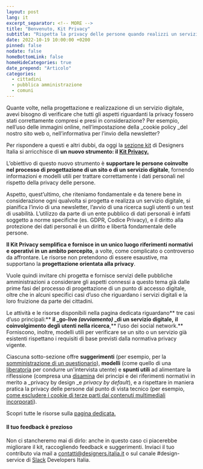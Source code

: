 ```yaml
---
layout: post
lang: it
excerpt_separator: <!-- MORE -->
title: "Benvenuto, Kit Privacy"
subtitle: "Rispetta la privacy delle persone quando realizzi un servizio digitale"
date: 2022-10-19 10:00:00 +0200
pinned: false
nodate: false
homeBottomLink: false
homeHideCategories: true
date_prepend: "Articolo"
categories:
  - cittadini
  - pubblica amministrazione
  - comuni
---
```


<!-- MORE -->
Quante volte, nella progettazione e realizzazione di un servizio digitale, avevi bisogno di verificare che tutti gli aspetti riguardanti la privacy fossero stati correttamente compresi e presi in considerazione? Per esempio, nell’uso delle immagini online, nell’impostazione della _cookie policy _del nostro sito web o, nell’informativa per l’invio della newsletter? 

Per rispondere a questi e altri dubbi, da oggi la [sezione kit](https://designers.italia.it/kit/) di Designers Italia si arricchisce di **un nuovo strumento: il [Kit Privacy. ](https://designers.italia.it/kit/privacy/)**

L’obiettivo di questo nuovo strumento è **supportare le persone coinvolte nel processo di progettazione di un sito o di un servizio digitale**, fornendo informazioni e modelli utili per trattare correttamente i dati personali nel rispetto della privacy delle persone. 

Aspetto, quest’ultimo, che riteniamo fondamentale e da tenere bene in considerazione ogni qualvolta si progetta e realizza un servizio digitale, si pianifica l’invio di una newsletter, l’avvio di una ricerca sugli utenti o un test di usabilità. L’utilizzo da parte di un ente pubblico di dati personali è infatti soggetto a norme specifiche (es. GDPR, Codice Privacy), e il diritto alla protezione dei dati personali è un diritto e libertà fondamentale delle persone.

**Il Kit Privacy semplifica e fornisce in un unico luogo riferimenti normativi e operativi in un ambito percepito**, a volte, come complicato o controverso da affrontare. Le risorse non pretendono di essere esaustive, ma  supportano la **progettazione orientata alla privacy**. 

Vuole quindi invitare chi progetta e fornisce servizi delle pubbliche amministrazioni a considerare gli aspetti connessi a questo tema già dalle prime fasi del processo di progettazione di un punto di accesso digitale, oltre che in alcuni specifici casi d’uso che riguardano i servizi digitali e la loro fruizione da parte dei cittadini. 

Le attività e le risorse disponibili nella pagina dedicata riguardano** tre casi d’uso principali:** **il _go-live _(avviamento)_ _di un servizio digitale,** **il coinvolgimento degli utenti nella ricerca**,** l’uso dei social network.** Forniscono, inoltre, modelli utili per verificare se un sito o un servizio già esistenti rispettano i requisiti di base previsti dalla normativa privacy vigente. 

Ciascuna sotto-sezione offre **suggerimenti** (per esempio, per la [somministrazione di un questionario](https://docs.google.com/document/d/183f3aiDqLqi63XTTCovpRYiQDi530Dph7tRWaweu62Y/edit)), **modelli** (come quello di una [liberatoria](https://docs.google.com/document/d/1c4Ea2ni0aq4_4zq9kaojtrFRH5QQGKhYZvCo2b1mr2U/edit) per condurre un'intervista utente) e **spunti utili** ad alimentare la riflessione (compresa una [disamina](https://docs.google.com/document/d/1I7uhjz37w_t-ioa5APRZHCzRIvzKKrwu2W1IWu5R1rA/edit) dei principi e dei riferimenti normativi in merito a _privacy by design _e _privacy by default_), e a rispettare in maniera pratica la privacy delle persone dal punto di vista tecnico (per esempio, [come escludere i cookie di terze parti dai contenuti multimediali incorporati](https://docs.google.com/document/d/1URK2eWjnw9h8T1z3CG6ycax0BxNKvfd2ndUpvP5ZHy8/edit)). 

Scopri tutte le risorse sulla [pagina dedicata.](https://designers.italia.it/kit/privacy/)


#### Il tuo feedback è prezioso
Non ci stancheremo mai di dirlo: anche in questo caso ci piacerebbe migliorare il kit, raccogliendo feedback e suggerimenti. Inviaci il tuo contributo via mail a [contatti@designers.italia.it](mailto:contatti@designers.italia.it) o sul canale #design-service di [Slack](https://slack.developers.italia.it/) Developers Italia.